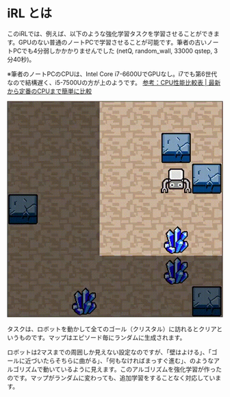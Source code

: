 # iRL とは

このiRLでは、例えば、以下のような強化学習タスクを学習させることができます。GPUのない普通のノートPCで学習させることが可能です。筆者の古いノートPCでも4分弱しかかかりませんでした (netQ, random_wall, 33000 qstep, 3分40秒)。

※筆者のノートPCのCPUは、Intel Core i7-6600UでGPUなし。i7でも第6世代なので結構遅く、i5-7500Uの方が上のようです。 [参考：CPU性能比較表 | 最新から定番のCPUまで簡単に比較](https://pcrecommend.com/cpu/)

![](image/netQ_random_wall_40000_15sec.gif)

タスクは、ロボットを動かして全てのゴール（クリスタル）に訪れるとクリアというものです。マップはエピソード毎にランダムに生成されます。

ロボットは2マスまでの周囲しか見えない設定なのですが、「壁はよける」、「ゴールに近づいたらそちらに曲がる」、「何もなければまっすぐ進む」、のようなアルゴリズムで動いているように見えます。このアルゴリズムを強化学習が作ったのです。マップがランダムに変わっても、追加学習をすることなく対応しています。
